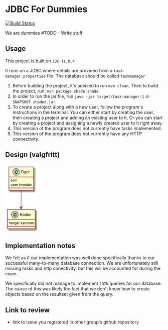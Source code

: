 # JDBC For Dummies

[![Build Status](https://travis-ci.com/Westerdals/pgr203-assignment-3-SeventhDisaster.svg?token=ANpvyaXvsPqVgppAsgx4&branch=master)](https://travis-ci.com/Westerdals/pgr203-assignment-3-SeventhDisaster)

We are dummies #TODO - Write stuff

## Usage
This project is built on `JDK 11.0.4`

It runs on a JDBC where details are provided from a `task-manager.properties` file.
The database should be called `taskmanager`
1. Before building the project, it's advised to run `mvn clean`, Then to build the project, run: `mvn package shade:shade`.
2. In order to run the jar file, run `java -jar target/task-manager-1.0-SNAPSHOT-shaded.jar`
3. To create a project along with a new user, follow the program's instructions in the terminal. You can either start by creating the user, then creating a project and adding an existing user to it. Or you can start by creating a project and assigning a newly created user to it right away.
4. This version of the program does not currently have tasks implemented.
5. This version of the program does not currently have any HTTP connectivity.
 
 ## Design (valgfritt)
 
![Design](./doc/design.png)

 ## Implementation notes
 
We felt as if our implementation was well done specifically thanks to our successful many-to-many database connection. We are unfortunately still missing tasks and http conectivity, but this will be accounted for during the exam.

We specifically did not manage to implement `JOIN` queries for our database. The cause of this was likely the fact that we don't know how to create objects based on the resultset given from the query.

## Link to review

* link to issue you registered in other group's github repository

